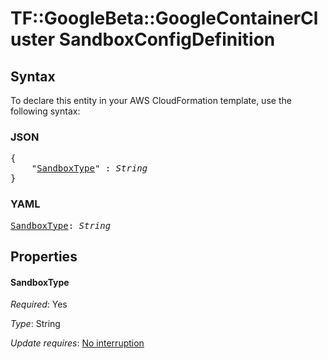 # TF::GoogleBeta::GoogleContainerCluster SandboxConfigDefinition

## Syntax

To declare this entity in your AWS CloudFormation template, use the following syntax:

### JSON

<pre>
{
    "<a href="#sandboxtype" title="SandboxType">SandboxType</a>" : <i>String</i>
}
</pre>

### YAML

<pre>
<a href="#sandboxtype" title="SandboxType">SandboxType</a>: <i>String</i>
</pre>

## Properties

#### SandboxType

_Required_: Yes

_Type_: String

_Update requires_: [No interruption](https://docs.aws.amazon.com/AWSCloudFormation/latest/UserGuide/using-cfn-updating-stacks-update-behaviors.html#update-no-interrupt)

